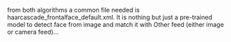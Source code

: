 from both algorithms a common file needed is haarcascade_frontalface_default.xml.
It is nothing but just a pre-trained model to detect face from image and match it with Other feed (either image or camera feed)...
